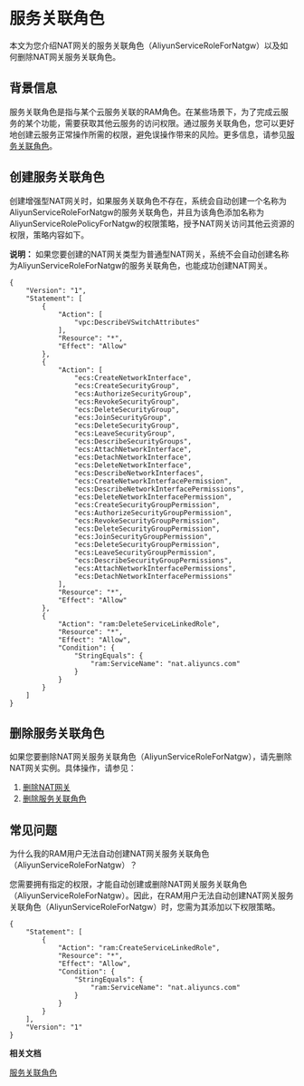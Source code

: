 # 服务关联角色

本文为您介绍NAT网关的服务关联角色（AliyunServiceRoleForNatgw）以及如何删除NAT网关服务关联角色。

## 背景信息

服务关联角色是指与某个云服务关联的RAM角色。在某些场景下，为了完成云服务的某个功能，需要获取其他云服务的访问权限。通过服务关联角色，您可以更好地创建云服务正常操作所需的权限，避免误操作带来的风险。更多信息，请参见[服务关联角色](/cn.zh-CN/角色管理/服务关联角色.md)。

## 创建服务关联角色

创建增强型NAT网关时，如果服务关联角色不存在，系统会自动创建一个名称为AliyunServiceRoleForNatgw的服务关联角色，并且为该角色添加名称为AliyunServiceRolePolicyForNatgw的权限策略，授予NAT网关访问其他云资源的权限，策略内容如下。

**说明：** 如果您要创建的NAT网关类型为普通型NAT网关，系统不会自动创建名称为AliyunServiceRoleForNatgw的服务关联角色，也能成功创建NAT网关。

```
{
    "Version": "1",
    "Statement": [
        {
            "Action": [
                "vpc:DescribeVSwitchAttributes"
            ],
            "Resource": "*",
            "Effect": "Allow"
        },
        {
            "Action": [
                "ecs:CreateNetworkInterface",
                "ecs:CreateSecurityGroup",
                "ecs:AuthorizeSecurityGroup",
                "ecs:RevokeSecurityGroup",
                "ecs:DeleteSecurityGroup",
                "ecs:JoinSecurityGroup",
                "ecs:DeleteSecurityGroup",
                "ecs:LeaveSecurityGroup",
                "ecs:DescribeSecurityGroups",
                "ecs:AttachNetworkInterface",
                "ecs:DetachNetworkInterface",
                "ecs:DeleteNetworkInterface",
                "ecs:DescribeNetworkInterfaces",
                "ecs:CreateNetworkInterfacePermission",
                "ecs:DescribeNetworkInterfacePermissions",
                "ecs:DeleteNetworkInterfacePermission",
                "ecs:CreateSecurityGroupPermission",
                "ecs:AuthorizeSecurityGroupPermission",
                "ecs:RevokeSecurityGroupPermission",
                "ecs:DeleteSecurityGroupPermission",
                "ecs:JoinSecurityGroupPermission",
                "ecs:DeleteSecurityGroupPermission",
                "ecs:LeaveSecurityGroupPermission",
                "ecs:DescribeSecurityGroupPermissions",
                "ecs:AttachNetworkInterfacePermissions",
                "ecs:DetachNetworkInterfacePermissions"
            ],
            "Resource": "*",
            "Effect": "Allow"
        },
        {
            "Action": "ram:DeleteServiceLinkedRole",
            "Resource": "*",
            "Effect": "Allow",
            "Condition": {
                "StringEquals": {
                    "ram:ServiceName": "nat.aliyuncs.com"
                }
            }
        }
    ]
}
```

## 删除服务关联角色

如果您要删除NAT网关服务关联角色（AliyunServiceRoleForNatgw），请先删除NAT网关实例。具体操作，请参见：

1.  [删除NAT网关](/cn.zh-CN/基本功能操作/创建NAT网关实例.md)
2.  [删除服务关联角色](/cn.zh-CN/角色管理/服务关联角色.md)

## 常见问题

为什么我的RAM用户无法自动创建NAT网关服务关联角色（AliyunServiceRoleForNatgw）？

您需要拥有指定的权限，才能自动创建或删除NAT网关服务关联角色（AliyunServiceRoleForNatgw）。因此，在RAM用户无法自动创建NAT网关服务关联角色（AliyunServiceRoleForNatgw）时，您需为其添加以下权限策略。

```
{
    "Statement": [
        {
            "Action": "ram:CreateServiceLinkedRole",
            "Resource": "*",
            "Effect": "Allow",
            "Condition": {
                "StringEquals": {
                    "ram:ServiceName": "nat.aliyuncs.com"
                }
            }
        }
    ],
    "Version": "1"
}
```

**相关文档**  


[服务关联角色](/cn.zh-CN/角色管理/服务关联角色.md)

